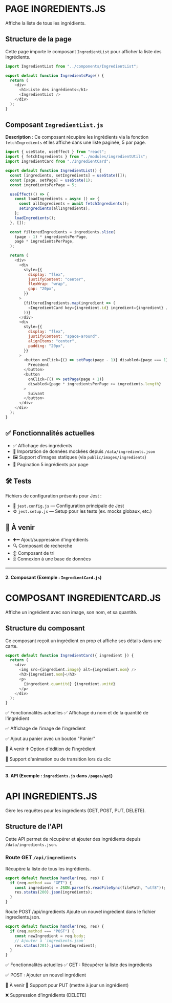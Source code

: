 # PAGE INGREDIENTS.JS

Affiche la liste de tous les ingrédients.

## Structure de la page

Cette page importe le composant `IngredientList` pour afficher la liste des ingrédients.

```js
import IngredientList from "../components/IngredientList";

export default function IngredientsPage() {
  return (
    <div>
      <h1>Liste des ingrédients</h1>
      <IngredientList />
    </div>
  );
}
```

## Composant `IngredientList.js`

**Description** : Ce composant récupère les ingrédients via la fonction `fetchIngredients` et les affiche dans une liste paginée, 5 par page.

```js
import { useState, useEffect } from "react";
import { fetchIngredients } from "../modules/ingredientUtils";
import IngredientCard from "./IngredientCard";

export default function IngredientList() {
  const [ingredients, setIngredients] = useState([]);
  const [page, setPage] = useState(1);
  const ingredientsPerPage = 5;

  useEffect(() => {
    const loadIngredients = async () => {
      const allIngredients = await fetchIngredients();
      setIngredients(allIngredients);
    };
    loadIngredients();
  }, []);

  const filteredIngredients = ingredients.slice(
    (page - 1) * ingredientsPerPage,
    page * ingredientsPerPage,
  );

  return (
    <div>
      <div
        style={{
          display: "flex",
          justifyContent: "center",
          flexWrap: "wrap",
          gap: "20px",
        }}
      >
        {filteredIngredients.map(ingredient => (
          <IngredientCard key={ingredient.id} ingredient={ingredient} />
        ))}
      </div>
      <div
        style={{
          display: "flex",
          justifyContent: "space-around",
          alignItems: "center",
          padding: "20px",
        }}
      >
        <button onClick={() => setPage(page - 1)} disabled={page === 1}>
          Précédent
        </button>
        <button
          onClick={() => setPage(page + 1)}
          disabled={page * ingredientsPerPage >= ingredients.length}
        >
          Suivant
        </button>
      </div>
    </div>
  );
}
```

## ✅ Fonctionnalités actuelles

- ✅ Affichage des ingrédients
- 📁 Importation de données mockées depuis `/data/ingredients.json`
- 🖼️ Support d’images statiques (via `public/images/ingredients`)
- 📄 Pagination 5 ingrédients par page

## 🛠️ Tests

Fichiers de configuration présents pour Jest :

- 🧪 `jest.config.js` — Configuration principale de Jest
- ⚙️ `jest.setup.js` — Setup pour les tests (ex. mocks globaux, etc.)

## 🧠 À venir

- ➕➖ Ajout/suppression d'ingrédients
- 🔍 Composant de recherche
- ↕️ Composant de tri
- 🗄️ Connexion à une base de données

---

#### 2. **Composant (Exemple : `IngredientCard.js`)**

# COMPOSANT INGREDIENTCARD.JS

Affiche un ingrédient avec son image, son nom, et sa quantité.

## Structure du composant

Ce composant reçoit un ingrédient en prop et affiche ses détails dans une carte.

```js
export default function IngredientCard({ ingredient }) {
  return (
    <div>
      <img src={ingredient.image} alt={ingredient.nom} />
      <h3>{ingredient.nom}</h3>
      <p>
        {ingredient.quantité} {ingredient.unité}
      </p>
    </div>
  );
}
```

✅ Fonctionnalités actuelles
✅ Affichage du nom et de la quantité de l'ingrédient

✅ Affichage de l'image de l'ingrédient

✅ Ajout au panier avec un bouton "Panier"

🧠 À venir
➕ Option d'édition de l'ingrédient

🔄 Support d'animation ou de transition lors du clic

---

#### 3. **API (Exemple : `ingredients.js` dans `/pages/api`)**

# API INGREDIENTS.JS

Gère les requêtes pour les ingrédients (GET, POST, PUT, DELETE).

## Structure de l'API

Cette API permet de récupérer et ajouter des ingrédients depuis `/data/ingredients.json`.

### Route GET `/api/ingredients`

Récupère la liste de tous les ingrédients.

```js
export default function handler(req, res) {
  if (req.method === "GET") {
    const ingredients = JSON.parse(fs.readFileSync(filePath, "utf8"));
    res.status(200).json(ingredients);
  }
}
```

Route POST /api/ingredients
Ajoute un nouvel ingrédient dans le fichier ingredients.json.

```js
export default function handler(req, res) {
  if (req.method === "POST") {
    const newIngredient = req.body;
    // Ajouter à `ingredients.json`
    res.status(201).json(newIngredient);
  }
}
```

✅ Fonctionnalités actuelles
✅ GET : Récupérer la liste des ingrédients

✅ POST : Ajouter un nouvel ingrédient

🧠 À venir
🔄 Support pour PUT (mettre à jour un ingrédient)

❌ Suppression d’ingrédients (DELETE)
